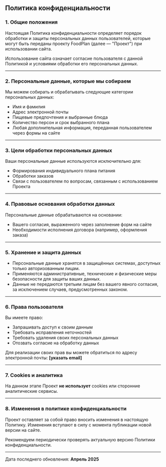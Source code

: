 ## Политика конфиденциальности

### 1. Общие положения

Настоящая Политика конфиденциальности определяет порядок обработки и защиты персональных данных пользователей, которые могут быть переданы проекту FoodPlan (далее — "Проект") при использовании сайта.

Использование сайта означает согласие пользователя с данной Политикой и условиями обработки его персональных данных.

---

### 2. Персональные данные, которые мы собираем

Мы можем собирать и обрабатывать следующие категории персональных данных:

- Имя и фамилия
- Адрес электронной почты
- Пищевые предпочтения и выбранные блюда
- Количество персон и срок выбранного плана
- Любая дополнительная информация, переданная пользователем через формы на сайте

---

### 3. Цели обработки персональных данных

Ваши персональные данные используются исключительно для:

- Формирования индивидуального плана питания
- Обработки заказов
- Связи с пользователем по вопросам, связанным с использованием Проекта

---

### 4. Правовые основания обработки данных

Персональные данные обрабатываются на основании:

- Вашего согласия, выраженного через заполнение форм на сайте
- Необходимости исполнения договора (например, оформления заказа)

---

### 5. Хранение и защита данных

- Персональные данные хранятся в защищённых системах, доступных только авторизованным лицам.
- Применяются административные, технические и физические меры безопасности для защиты ваших данных.
- Данные не передаются третьим лицам без вашего явного согласия, за исключением случаев, предусмотренных законом.

---

### 6. Права пользователя

Вы имеете право:

- Запрашивать доступ к своим данным
- Требовать исправления неточностей
- Требовать удаления своих персональных данных
- Отозвать согласие на обработку данных

Для реализации своих прав вы можете обратиться по адресу электронной почты: **[указать email]**

---

### 7. Cookies и аналитика

На данном этапе Проект **не использует** cookies или сторонние аналитические сервисы.

---

### 8. Изменения в политике конфиденциальности

Проект оставляет за собой право вносить изменения в настоящую Политику. Изменения вступают в силу с момента публикации новой версии на сайте.

Рекомендуем периодически проверять актуальную версию Политики конфиденциальности.

---

Дата последнего обновления: **Апрель 2025**
